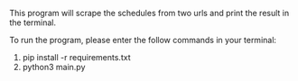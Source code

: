 This program will scrape the schedules from two urls and print the result in the terminal.

To run the program, please enter the follow commands in your terminal:

1. pip install -r requirements.txt
2. python3 main.py
